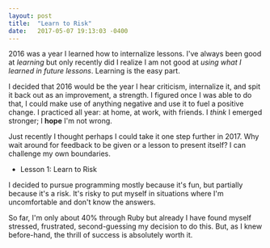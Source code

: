 ```yaml
---
layout: post
title:  "Learn to Risk"
date:   2017-05-07 19:13:03 -0400
---
```



2016 was a year I learned how to internalize lessons. I've always been good at *learning* but only recently did I realize I am not good at *using what I learned in future lessons*. Learning is the easy part. 

I decided that 2016 would be the year I hear criticism, internalize it, and spit it back out as an improvement, a strength. I figured once I was able to do that, I could make use of anything negative and use it to fuel a positive change. I practiced all year: at home, at work, with friends. I *think* I emerged stronger; I **hope** I'm not wrong.

Just recently I thought perhaps I could take it one step further in 2017. Why wait around for feedback to be given or a lesson to present itself? I can challenge my own boundaries. 

* Lesson 1: Learn to Risk

I decided to pursue programming mostly because it's fun, but partially because it's a risk. It's risky to put myself in situations where I'm uncomfortable and don't know the answers. 

So far, I'm only about 40% through Ruby but already I have found myself stressed, frustrated, second-guessing my decision to do this. But, as I knew before-hand, the thrill of success is absolutely worth it. 


